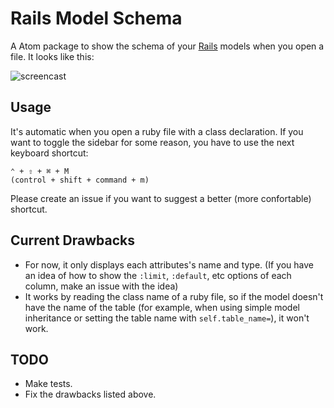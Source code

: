 # Rails Model Schema

A Atom package to show the schema of your [Rails](https://github.com/rails/rails) models when you open a file. It looks like this:

![screencast](https://raw.githubusercontent.com/platanus/atom-rails-model-schema/master/images/screencast.gif)

## Usage

It's automatic when you open a ruby file with a class declaration. If you want to toggle the sidebar for some reason, you have to use the next keyboard shortcut:

```
⌃ + ⇧ + ⌘ + M
(control + shift + command + m)
```

Please create an issue if you want to suggest a better (more confortable) shortcut.

## Current Drawbacks
- For now, it only displays each attributes's name and type. (If you have an idea of how to show the `:limit`, `:default`, etc options of each column, make an issue with the idea)
- It works by reading the class name of a ruby file, so if the model doesn't have the name of the table (for example, when using simple model inheritance or setting the table name with `self.table_name=`), it won't work.

## TODO
- Make tests.
- Fix the drawbacks listed above.
